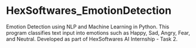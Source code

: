 # HexSoftwares_EmotionDetection
Emotion Detection using NLP and Machine Learning in Python. This program classifies text input into emotions such as Happy, Sad, Angry, Fear, and Neutral. Developed as part of HexSoftwares AI Internship - Task 2.
